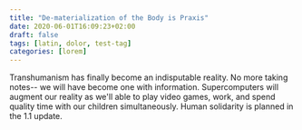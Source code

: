 ```yaml
---
title: "De-materialization of the Body is Praxis"
date: 2020-06-01T16:09:23+02:00
draft: false
tags: [latin, dolor, test-tag]
categories: [lorem]
---
```


Transhumanism has finally become an indisputable reality. No more taking notes-- we will have become one with information. Supercomputers will augment our reality as we'll able to play video games, work, and spend quality time with our children simultaneously. Human solidarity is planned in the 1.1 update.